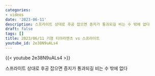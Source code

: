 ```yaml
---
categories:
- videos
date: '2023-06-11'
description: 스프라이트 상대로 후공 잡으면 증지가 통과되길 비는 수 밖에 없다
draft: false
tags: []
title: 2023/06/11 기염 티아라멘츠 vs 스프라이트
youtube_id: 2e38N9uALs4
---
```



{{< youtube 2e38N9uALs4 >}}

스프라이트 상대로 후공 잡으면 증지가 통과되길 비는 수 밖에 없다